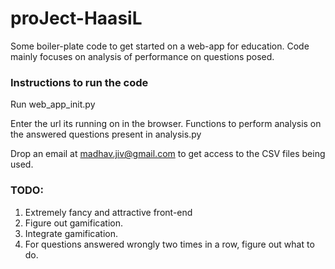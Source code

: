 # proJect-HaasiL

Some boiler-plate code to get started on a web-app for education. 
Code mainly focuses on analysis of performance on questions posed.

### Instructions to run the code
Run web_app_init.py 

Enter the url its running on in the browser. 
Functions to perform analysis on the answered questions present in analysis.py

Drop an email at madhav.jiv@gmail.com to get access to the CSV files being used. 

### TODO: 
1. Extremely fancy and attractive front-end
2. Figure out gamification.
3. Integrate gamification. 
4. For questions answered wrongly two times in a row, figure out what to do.
